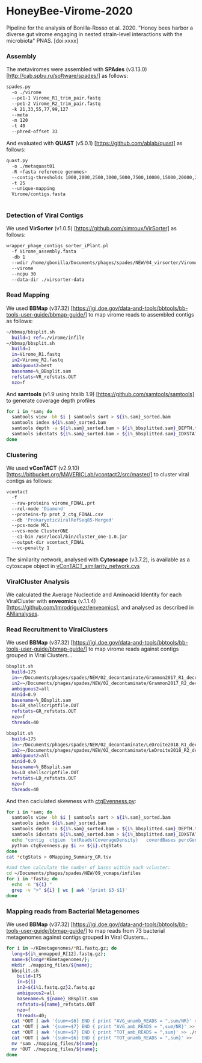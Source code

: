 # HoneyBee-Virome-2020
Pipeline for the analysis of Bonilla-Rosso et al. 2020. "Honey bees harbor a diverse gut virome engaging in nested strain-level interactions with the microbiota" PNAS. [doi:xxxx]

### Assembly
The metaviromes were assembled with **SPAdes** (v3.13.0) [http://cab.spbu.ru/software/spades/] as follows:
```bash
spades.py 
  -o ./virome 
  --pe1-1 Virome_R1_trim_pair.fastq 
  --pe1-2 Virome_R2_trim_pair.fastq 
  -k 21,33,55,77,99,127 
  --meta 
  -m 120 
  -t 40
  --phred-offset 33
```
And evaluated with **QUAST** (v5.0.1) [https://github.com/ablab/quast] as follows:
```bash
quast.py 
  -o ./metaquast01 
  -R <fasta reference genomes> 
  --contig-thresholds 1000,2000,2500,3000,5000,7500,10000,15000,20000,25000,30000,35000,40000,45000,50000,55000,60000,70000,80000,90000,100000 
  -t 25 
  --unique-mapping 
  Virome/contigs.fasta  
  
```
### Detection of Viral Contigs
We used **VirSorter** (v1.0.5) [https://github.com/simroux/VirSorter] as follows:
```bash
wrapper_phage_contigs_sorter_iPlant.pl 
  -f Virome_assembly.fasta 
  -db 1 
  --wdir /home/gbonilla/Documents/phages/spades/NEW/04_virsorter/Virome_virsorter
  --virome 
  --ncpu 30 
  --data-dir ./virsorter-data
```

### Read Mapping
We used **BBMap** (v37.32) [https://jgi.doe.gov/data-and-tools/bbtools/bb-tools-user-guide/bbmap-guide/] to map virome reads to assembled contigs as follows:
```bash
~/bbmap/bbsplit.sh 
  build=1 ref=./virome/infile
~/bbmap/bbsplit.sh 
  build=1
  in=Virome_R1.fastq
  in2=Virome_R2.fastq
  ambiguous2=best 
  basename=%_BBsplit.sam 
  refstats=VR_refstats.OUT 
  nzo=f
```
And **samtools** (v1.9 using htslib 1.9) [https://github.com/samtools/samtools] to generate coverage depth profiles
```bash
for i in *sam; do
  samtools view -bh $i | samtools sort > ${i%.sam}_sorted.bam
  samtools index ${i%.sam}_sorted.bam
  samtools depth -a ${i%.sam}_sorted.bam > ${i%_bbsplitted.sam}_DEPTH.txt
  samtools idxstats ${i%.sam}_sorted.bam > ${i%_bbsplitted.sam}_IDXSTATS.txt
done
```
### Clustering 
We used **vConTACT** (v2.9.10)[https://bitbucket.org/MAVERICLab/vcontact2/src/master/] to cluster viral contigs as follows:
```bash
vcontact 
  -f 
  --raw-proteins virome_FINAL.prt 
  --rel-mode 'Diamond' 
  --proteins-fp prot_2_ctg_FINAL.csv 
  --db 'ProkaryoticViralRefSeq85-Merged' 
  --pcs-mode MCL 
  --vcs-mode ClusterONE 
  --c1-bin /usr/local/bin/cluster_one-1.0.jar 
  --output-dir vcontact_FINAL 
  --vc-penalty 1
```
The similarity network, analysed with **Cytoscape** (v3.7.2), is available as a cytoscape object in [vConTACT_similarity_network.cys](./vConTACT_similarity_network.cys)

### ViralCluster Analysis
We calculated the Average Nucleotide and Aminoacid Identity for each ViralCluster with **enveomics** (v.1.1.4) [https://github.com/lmrodriguezr/enveomics], and analysed as described in [ANIanalyses](ANIanalyses).

### Read Recruitment to ViralClusters
We used **BBMap** (v37.32) [https://jgi.doe.gov/data-and-tools/bbtools/bb-tools-user-guide/bbmap-guide/] to map virome reads against contigs grouped in Viral Clusters...
```bash
bbsplit.sh 
  build=175
  in=~/Documents/phages/spades/NEW/02_decontaminate/Grammon2017_R1_decont.fastq
  in2=~/Documents/phages/spades/NEW/02_decontaminate/Grammon2017_R2_decont.fastq
  ambiguous2=all
  minid=0.9
  basename=%_BBsplit.sam 
  bs=GR_shellscriptfile.OUT 
  refstats=GR_refstats.OUT 
  nzo=f
  threads=40

bbsplit.sh 
  build=175
  in=~/Documents/phages/spades/NEW/02_decontaminate/LeDroite2018_R1_decont.fastq
  in2=~/Documents/phages/spades/NEW/02_decontaminate/LeDroite2018_R2_decont.fastq
  ambiguous2=all
  minid=0.9
  basename=%_BBsplit.sam 
  bs=LD_shellscriptfile.OUT 
  refstats=LD_refstats.OUT 
  nzo=f
  threads=40
```
And then caclulated skewness with [ctgEvenness.py](https://github.com/geboro/HoneyBee-Virome-2020/blob/master/ctgEvenness.py):
```bash
for i in *sam; do
  samtools view -bh $i | samtools sort > ${i%.sam}_sorted.bam
  samtools index ${i%.sam}_sorted.bam
  samtools depth -a ${i%.sam}_sorted.bam > ${i%_bbsplitted.sam}_DEPTH.txt
  samtools idxstats ${i%.sam}_sorted.bam > ${i%_bbsplitted.sam}_IDXSTATS.txt
  echo "contig  ctgLen  totReads(CoverageDensity)   coverdBases percGenomeCov   covMedian   obsEve  equitability    covCVar covKurto    covSkew"
  python ctgEvenness.py $i >> ${i}.ctgStats
done
cat *ctgStats > 0Mapping_Summary_GR.tsv

#and then calculate the number of bases within each vcluster:
cd ~/Documents/phages/spades/NEW/09_vcmaps/infiles
for i in *fasta; do 
  echo -n "${i} "
  grep -v ">" ${i} | wc | awk '{print $3-$1}'
done
```

### Mapping reads from Bacterial Metagenomes
We used **BBMap** (v37.32) [https://jgi.doe.gov/data-and-tools/bbtools/bb-tools-user-guide/bbmap-guide/] to map reads from 73 bacterial metagenomes against contigs grouped in Viral Clusters...

```bash
for i in ~/KEmetagenomes/*R1.fastq.gz; do
  long=${i%_unmapped_R[12].fastq.gz}; 
  name=${long#*KEmetagenomes/};
  mkdir ./mapping_files/${name};
  bbsplit.sh 
    build=175 
    in=${i} 
    in2=${i%1.fastq.gz}2.fastq.gz 
    ambiguous2=all 
    basename=%_${name}_BBsplit.sam 
    refstats=${name}_refstats.OUT 
    nzo=f 
    threads=40;  
  cat *OUT | awk '{sum+=$6} END { print "AVG_unamb_READS = ",sum/NR}' > ./mapping_files/0_${name}_stats
  cat *OUT | awk '{sum+=$7} END { print "AVG_amb_READS = ",sum/NR}' >> ./mapping_files/0_${name}_stats
  cat *OUT | awk '{sum+=$7} END { print "TOT_amb_READS = ",sum}' >> ./mapping_files/0_${name}_stats
  cat *OUT | awk '{sum+=$6} END { print "TOT_unamb_READS = ",sum}' >> ./mapping_files/0_${name}_stats
  mv *sam ./mapping_files/${name};
  mv *OUT ./mapping_files/${name};
done
```
